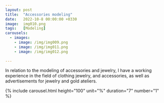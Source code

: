 ```yaml
---
layout: post
title:  "Accessories modeling"
date:   2022-10-8 00:00:00 +0330
image:  img010.png
tags:   [Modeling]
carousels:
  - images: 
    - image: /img/img009.png
    - image: /img/img011.png
    - image: /img/img012.png
    
---
```



In relation to the modeling of accessories and jewelry, I have a working experience in the field of clothing jewelry, and accessories, as well as advertisements for jewelry and gold ateliers.



{% include carousel.html height="100" unit="%" duration="7" number="1" %}